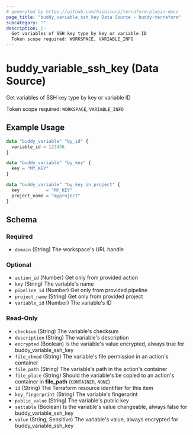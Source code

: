 ```yaml
---
# generated by https://github.com/hashicorp/terraform-plugin-docs
page_title: "buddy_variable_ssh_key Data Source - buddy-terraform"
subcategory: ""
description: |-
  Get variables of SSH key type by key or variable ID
  Token scope required: WORKSPACE, VARIABLE_INFO
---
```


# buddy_variable_ssh_key (Data Source)

Get variables of SSH key type by key or variable ID

Token scope required: `WORKSPACE`, `VARIABLE_INFO`

## Example Usage

```terraform
data "buddy_variable" "by_id" {
  variable_id = 123456
}

data "buddy_variable" "by_key" {
  key = "MY_KEY"
}

data "buddy_variable" "by_key_in_project" {
  key          = "MY_KEY"
  project_name = "myproject"
}
```

<!-- schema generated by tfplugindocs -->
## Schema

### Required

- `domain` (String) The workspace's URL handle

### Optional

- `action_id` (Number) Get only from provided action
- `key` (String) The variable's name
- `pipeline_id` (Number) Get only from provided pipeline
- `project_name` (String) Get only from provided project
- `variable_id` (Number) The variable's ID

### Read-Only

- `checksum` (String) The variable's checksum
- `description` (String) The variable's description
- `encrypted` (Boolean) Is the variable's value encrypted, always true for buddy_variable_ssh_key
- `file_chmod` (String) The variable's file permission in an action's container
- `file_path` (String) The variable's path in the action's container
- `file_place` (String) Should the variable's be copied to an action's container in **file_path** (`CONTAINER`, `NONE`)
- `id` (String) The Terraform resource identifier for this item
- `key_fingerprint` (String) The variable's fingerprint
- `public_value` (String) The variable's public key
- `settable` (Boolean) Is the variable's value changeable, always false for buddy_variable_ssh_key
- `value` (String, Sensitive) The variable's value, always encrypted for buddy_variable_ssh_key


